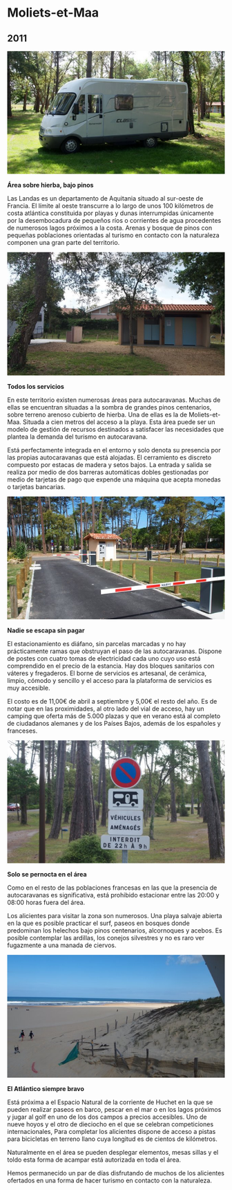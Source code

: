 # Moliets-et-Maa
## 2011

 ![Área sobre hierba, bajo pinos](resources/p5150583300x169.jpg)

**Área sobre hierba, bajo pinos**

Las Landas es un departamento de Aquitania situado al sur-oeste de Francia. El límite al oeste transcurre a lo largo de unos 100 kilómetros de costa atlántica constituida por playas y dunas interrumpidas únicamente por la desembocadura de pequeños ríos o corrientes de agua procedentes de numerosos lagos próximos a la costa. Arenas y bosque de pinos con pequeñas poblaciones orientadas al turismo en contacto con la naturaleza componen una gran parte del territorio.

 ![Todos los servicios](resources/p5150589300x169.jpg)

**Todos los servicios**

En este territorio existen numerosas áreas para autocaravanas. Muchas de ellas se encuentran situadas a la sombra de grandes pinos centenarios, sobre terreno arenoso cubierto de hierba. Una de ellas es la de Moliets-et-Maa. Situada a cien metros del acceso a la playa. Esta área puede ser un modelo de gestión de recursos destinados a satisfacer las necesidades que plantea la demanda del turismo en autocaravana.

Está perfectamente integrada en el entorno y solo denota su presencia por las propias autocaravanas que está alojadas. El cerramiento es discreto compuesto por estacas de madera y setos bajos. La entrada y salida se realiza por medio de dos barreras automáticas dobles gestionadas por medio de tarjetas de pago que expende una máquina que acepta monedas o tarjetas bancarias.

 ![Nadie se escapa sin pagar](resources/p5150585300x169.jpg)

**Nadie se escapa sin pagar**

El estacionamiento es diáfano, sin parcelas marcadas y no hay prácticamente ramas que obstruyan el paso de las autocaravanas. Dispone de postes con cuatro tomas de electricidad cada uno cuyo uso está comprendido en el precio de la estancia. Hay dos bloques sanitarios con váteres y fregaderos. El borne de servicios es artesanal, de cerámica, limpio, cómodo y sencillo y el acceso para la plataforma de servicios es muy accesible.

El costo es de 11,00€ de abril a septiembre y 5,00€ el resto del año. Es de notar que en las proximidades, al otro lado del vial de acceso, hay un camping que oferta más de 5.000 plazas y que en verano está al completo de ciudadanos alemanes y de los Países Bajos, además de los españoles y franceses.

 ![Solo se pernocta en el área](resources/p5150593300x169.jpg)

**Solo se pernocta en el área**

Como en el resto de las poblaciones francesas en las que la presencia de autocaravanas es significativa, está prohibido estacionar entre las 20:00 y 08:00 horas fuera del área.

Los alicientes para visitar la zona son numerosos. Una playa salvaje abierta en la que es posible practicar el surf, paseos en bosques donde predominan los helechos bajo pinos centenarios, alcornoques y acebos. Es posible contemplar las ardillas, los conejos silvestres y no es raro ver fugazmente a una manada de ciervos.

 ![El Atlántico siempre bravo](resources/p5150596300x169.jpg)

**El Atlántico siempre bravo**

Está próxima a el Espacio Natural de la corriente de Huchet en la que se pueden realizar paseos en barco, pescar en el mar o en los lagos próximos y jugar al golf en uno de los dos campos a precios accesibles. Uno de nueve hoyos y el otro de dieciocho en el que se celebran competiciones internacionales, Para completar los alicientes dispone de acceso a pistas para bicicletas en terreno llano cuya longitud es de cientos de kilómetros.

Naturalmente en el área se pueden desplegar elementos, mesas sillas y el toldo esta forma de acampar está autorizada en toda el área.

Hemos permanecido un par de días disfrutando de muchos de los alicientes ofertados en una forma de hacer turismo en contacto con la naturaleza.